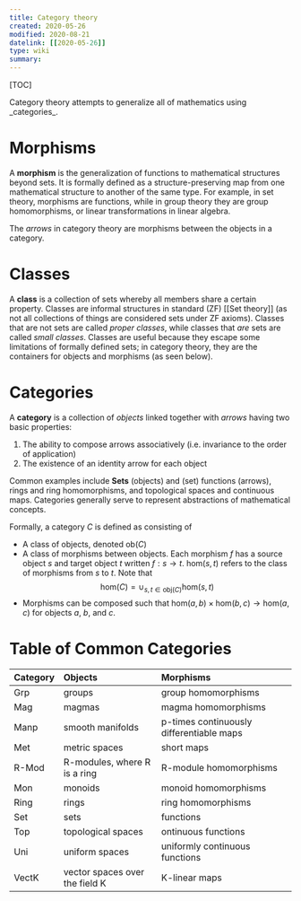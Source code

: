 ```yaml
---
title: Category theory
created: 2020-05-26
modified: 2020-08-21
datelink: [[2020-05-26]]
type: wiki
summary: 
---
```

[TOC]


<div id='abstract' markdown='1'>
Category theory attempts to generalize all of mathematics using _categories_.
</div>

# Morphisms
A **morphism** is the generalization of functions to mathematical structures beyond sets.
It is formally defined as a structure-preserving map from one mathematical structure to
another of the same type. For example, in set theory, morphisms are functions, while in
group theory they are group homomorphisms, or linear transformations in linear algebra.

The _arrows_ in category theory are morphisms between the objects in a category.

# Classes
A **class** is a collection of sets whereby all members share a certain property. Classes
are informal structures in standard (ZF) [[Set theory]] (as not all collections
of things are considered sets under ZF axioms). Classes that are not sets are called
_proper classes_, while classes that _are_ sets are called _small classes_. Classes are
useful because they escape some limitations of formally defined sets; in category theory,
they are the containers for objects and morphisms (as seen below).

# Categories
A **category** is a collection of _objects_ linked together with _arrows_ having two basic
properties:

1. The ability to compose arrows associatively (i.e. invariance to the order of
   application)
2. The existence of an identity arrow for each object

Common examples include **Sets** (objects) and (set) functions (arrows), rings and ring
homomorphisms, and topological spaces and continuous maps. Categories generally serve to
represent abstractions of mathematical concepts.

Formally, a category $C$ is defined as consisting of

- A class of objects, denoted $\text{ob}(C)$
- A class of morphisms between objects. Each morphism $f$ has a source object $s$ and
  target object $t$ written $f: s \rightarrow t$. $\text{hom}(s,t)$ refers to the class of
  morphisms from $s$ to $t$. Note that
  $$\text{hom}(C) = \cup_{s,t\in\text{obj}(C)} \text{hom}(s,t)$$
- Morphisms can be composed such that $\text{hom}(a,b) \times \text{hom}(b,c) \rightarrow
  \text{hom}(a,c)$ for objects $a$, $b$, and $c$.

# Table of Common Categories
| Category | Objects                        | Morphisms                                |
| :---     | :---                           | :---                                     |
| Grp      | groups                         | group homomorphisms                      |
| Mag      | magmas                         | magma homomorphisms                      |
| Manp     | smooth manifolds               | p-times continuously differentiable maps |
| Met      | metric spaces                  | short maps                               |
| R-Mod    | R-modules, where R is a ring   | R-module homomorphisms                   |
| Mon      | monoids                        | monoid homomorphisms                     |
| Ring     | rings                          | ring homomorphisms                       |
| Set      | sets                           | functions                                |
| Top      | topological spaces             | ontinuous functions                      |
| Uni      | uniform spaces                 | uniformly continuous functions           |
| VectK    | vector spaces over the field K | K-linear maps                            |

